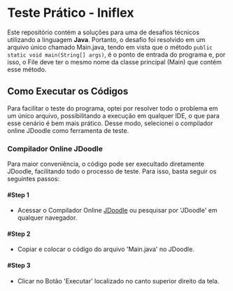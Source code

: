 # Teste Prático - Iniflex

Este repositório contém a soluções para uma de desafios técnicos utilizando a linguagem **Java**. Portanto, o desafio foi resolvido em um arquivo único chamado Main.java, tendo em vista que o método ```public static void main(String[] args)```, é o ponto de entrada do programa e, por isso, o File deve ter o mesmo nome da classe principal (Main) que contém esse método.

## Como Executar os Códigos
Para facilitar o teste do programa, optei por resolver todo o problema em um único arquivo, possibilitando a execução em qualquer IDE, o que para esse cenário é bem mais prático. Desse modo, selecionei o compilador online JDoodle como ferramenta de teste.

### Compilador Online JDoodle
Para maior conveniência, o código pode ser execultado diretamente JDoodle, facilitando todo o processo de teste. Para isso, basta seguir os seguintes passos:

#### #Step 1
- Acessar o Compilador Online [JDoodle](https://www.jdoodle.com/online-java-compiler) ou pesquisar por 'JDoodle' em qualquer navegador.

#### #Step 2
- Copiar e colocar o código do arquivo 'Main.java' no JDoodle.

#### #Step 3
- Clicar no Botão 'Executar' localizado no canto superior direito da tela.
